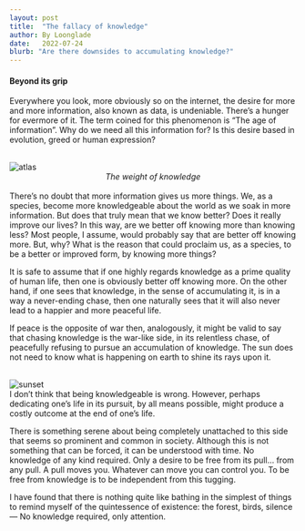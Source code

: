 ```yaml
---
layout: post
title:  "The fallacy of knowledge"
author: By Loonglade
date:   2022-07-24
blurb: "Are there downsides to accumulating knowledge?"
---
```

#### Beyond its grip
Everywhere you look, more obviously so on the internet, the desire for more and more information, also known as data, is undeniable. There’s a hunger for evermore of it. The term coined for this phenomenon is “The age of information”. Why do we need all this information for? Is this desire based in evolution, greed or human expression?

<br />
<img src="{{ "/assets/img/posts/atlas.jpg" | absolute_url }}" alt="atlas" class="post-pic"/>
<center>
<em>The weight of knowledge</em>
</center>

<br />
There’s no doubt that more information gives us more things. We, as a species, become more knowledgeable about the world as we soak in more information. But does that truly mean that we know better? Does it really improve our lives? In this way, are we better off knowing more than knowing less? Most people, I assume, would probably say that are better off knowing more. But, why? What is the reason that could proclaim us, as a species, to be a better or improved form, by knowing more things?

It is safe to assume that if one highly regards knowledge as a prime quality of human life, then one is obviously better off knowing more. On the other hand, if one sees that knowledge, in the sense of accumulating it, is in a way a never-ending chase, then one naturally sees that it will also never lead to a happier and more peaceful life.

If peace is the opposite of war then, analogously, it might be valid to say that chasing knowledge is the war-like side, in its relentless chase, of peacefully refusing to pursue an accumulation of knowledge. The sun does not need to know what is happening on earth to shine its rays upon it.

<br />
<img src="{{ "/assets/img/posts/sunset.jpg" | absolute_url }}" alt="sunset" class="post-pic"/>

<br />
I don’t think that being knowledgeable is wrong. However, perhaps dedicating one’s life in its pursuit, by all means possible, might produce a costly outcome at the end of one’s life.

There is something serene about being completely unattached to this side that seems so prominent and common in society. Although this is not something that can be forced, it can be understood with time. No knowledge of any kind required. Only a desire to be free from its pull… from any pull. A pull moves you. Whatever can move you can control you. To be free from knowledge is to be independent from this tugging.

I have found that there is nothing quite like bathing in the simplest of things to remind myself of the quintessence of existence: the forest, birds, silence — No knowledge required, only attention.
